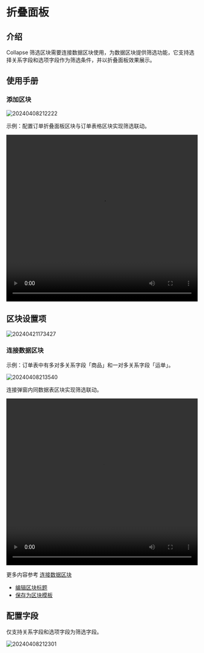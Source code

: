 # 折叠面板

## 介绍

Collapse 筛选区块需要连接数据区块使用，为数据区块提供筛选功能，它支持选择关系字段和选项字段作为筛选条件，并以折叠面板效果展示。

## 使用手册

### 添加区块

![20240408212222](https://static-docs.nocobase.com/20240408212222.png)

示例：配置订单折叠面板区块与订单表格区块实现筛选联动。

  <video width="100%" height="440" controls>
      <source src="https://nocobase-docs.oss-cn-beijing.aliyuncs.com/20240408212817.mp4" type="video/mp4">
    </video>

## 区块设置项

![20240421173427](https://static-docs.nocobase.com/20240421173427.png)

### 连接数据区块

示例：订单表中有多对多关系字段「商品」和一对多关系字段「运单」。

![20240408213540](https://static-docs.nocobase.com/20240408213540.png)

连接弹窗内同数据表区块实现筛选联动。

  <video width="100%" height="440" controls>
      <source src="https://nocobase-docs.oss-cn-beijing.aliyuncs.com/20240408214743.mp4" type="video/mp4">
    </video>

更多内容参考 [连接数据区块](/handbook/ui/blocks/block-settings/connect-block)

- [编辑区块标题](/handbook/ui/blocks/block-settings/block-title)
- [保存为区块模板](/handbook/ui/blocks/block-settings/block-template)

## 配置字段

仅支持关系字段和选项字段为筛选字段。

![20240408212301](https://static-docs.nocobase.com/20240408212301.png)
